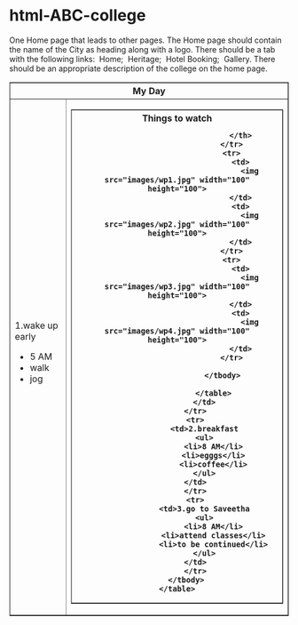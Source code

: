 # html-ABC-college

One Home page that leads to other pages. The Home page should contain the name of the City as heading along with a logo. There should be a tab with the following links:
 Home;
 Heritage;
 Hotel Booking;
 Gallery.
There should be an appropriate description of the college on the home page.
<!DOCTYPE html>
<html lang="en">
<head>
    <meta charset="UTF-8">
    <meta name="viewport" content="width=device-width, initial-scale=1.0">
    <title>Document</title>
    <table border="1">
        <tbody>
            <tr>
                <th colspan="2">My Day</th>
            </tr>
            <tr>
                <td>1.wake up early
                <ul>
                    <li>5 AM</li>
                    <li>walk</li>
                    <li>jog</li>
                </ul>
            </td>
                <td rowspan="3">
                    <table border="1">
                        <tbody>
                            <tr>
                                <th colspan="2">Things to watch
                                    
                                </th>
                            </tr>
                            <tr>
                                <td>
                                    <img src="images/wp1.jpg" width="100" height="100">
                                </td>
                                <td>
                                    <img src="images/wp2.jpg" width="100" height="100">
                                </td>
                            </tr>
                            <tr>
                                <td>
                                    <img src="images/wp3.jpg" width="100" height="100">
                                </td>
                                <td>
                                    <img src="images/wp4.jpg" width="100" height="100">
                                </td>
                            </tr>

                        </tbody>

                    </table>
                </td>
            </tr>
            <tr>
                <td>2.breakfast
                <ul>
                    <li>8 AM</li>
                    <li>egggs</li>
                    <li>coffee</li>
                </ul>
            </td>
            </tr>
            <tr>
                <td>3.go to Saveetha
                <ul>
                    <li>8 AM</li>
                    <li>attend classes</li>
                    <li>to be continued</li>
                </ul>
            </td>
            </tr>
        </tbody>
    </table>
</head>
<body>
    
</body>
</html>
